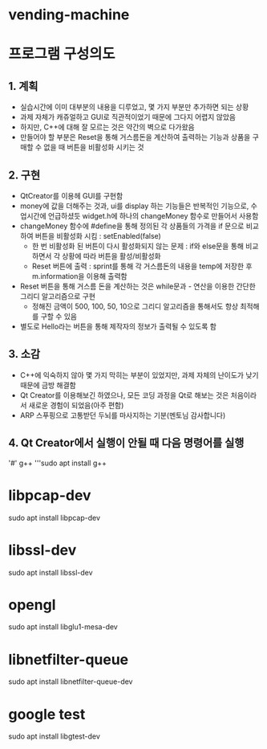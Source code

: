 # vending-machine

프로그램 구성의도
=====

## 1. 계획
  - 실습시간에 이미 대부분의 내용을 디루었고, 몇 가지 부분만 추가하면 되는 상황 
  - 과제 자체가 캐쥬얼하고 GUI로 직관적이었기 때문에 그다지 어렵지 않았음
  - 하지만, C++에 대해 잘 모르는 것은 약간의 벽으로 다가왔음
  - 만들어야 할 부분은 Reset을 통해 거스름돈을 계산하여 출력하는 기능과 상품을 구매할 수 없을 때 버튼을 비활성화 시키는 것
  
## 2. 구현
  - QtCreator를 이용헤 GUI를 구현함
  - money에 값을 더해주는 것과, ui를 display 하는 기능들은 반복적인 기능으로, 수업시간에 언급하셨듯 widget.h에 하나의 changeMoney 함수로 만들어서 사용함
  - changeMoney 함수에 #define을 통해 정의된 각 상품들의 가격을 if 문으로 비교하여 버튼을 비활성화 시킴 : setEnabled(false)
    - 한 번 비활성화 된 버튼이 다시 활성화되지 않는 문제 : if와 else문을 통해 비교하면서 각 상황에 따라 버튼을 활성/비활성화
    - Reset 버튼에 출력 : sprint를 통해 각 거스름돈의 내용을 temp에 저장한 후 m.information을 이용해 출력함
  - Reset 버튼을 통해 거스름 돈을 계산하는 것은 while문과 - 연산을 이용한 간단한 그리디 알고리즘으로 구현
    - 정해진 금액이 500, 100, 50, 10으로 그리디 알고리즘을 통해서도 항상 최적해를 구할 수 있음
  - 별도로 Hello라는 버튼을 통해 제작자의 정보가 출력될 수 있도록 함
  
## 3. 소감
  - C++에 익숙하지 않아 몇 가지 막히는 부분이 있었지만, 과제 자체의 난이도가 낮기 때문에 금방 해결함
  - Qt Creator를 이용해보긴 하였으나, 모든 코딩 과정을 Qt로 해보는 것은 처음이라서 새로운 경험이 되었음(아주 편함)
  - ARP 스푸핑으로 고통받던 두뇌를 마사지하는 기분(멘토님 감사합니다)

## 4. Qt Creator에서 실행이 안될 때 다음 명령어를 실행
'#' g++
'''sudo apt install g++

# libpcap-dev
sudo apt install libpcap-dev

# libssl-dev
sudo apt install libssl-dev

# opengl
sudo apt install libglu1-mesa-dev

# libnetfilter-queue
sudo apt install libnetfilter-queue-dev

# google test
sudo apt install libgtest-dev
